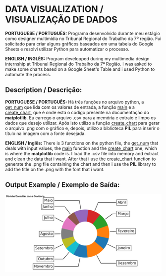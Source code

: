 # DATA VISUALIZATION / VISUALIZAÇÃO DE DADOS
**PORTUGUESE / PORTUGUÊS:** Programa desenvolvido durante meu estágio como designer multimídia no Tribunal Regional do Trabalho da 7º região. Fui solicitado para criar alguns gráficos baseados em uma tabela do Google Sheets e resolvi utilizar Python para automatizar o processo.

**ENGLISH / INGLÊS:** Program developped during my multimedia design internship at Tribunal Regional do Trabalho da 7ª Região. I was asked to make some charts based on a Google Sheet's Table and i used Python to automate the process.

## **Description / Descrição**:
**PORTUGUESE / PORTUGUÊS:** Há três funções no arquivo python, a <ins>get_num</ins> que lida com os valores de entrada, a função <ins>main</ins> e a <ins>create_chart</ins>, que é onde está o código presente na documentação do **matplotlib**. Eu carrego o arquivo .csv para a memória e extraio e limpo os dados que desejo utilizar. Após isto utilizo a função <ins>create_chart</ins> para gerar o arquivo .png com o gráfico e, depois, utilizo a biblioteca **PIL** para inserir o título na imagem com a fonte desejada. 

**ENGLISH / Inglês:** There is 3 functions on the python file, the <ins>get_num</ins> that deals with input values, the <ins>main</ins> function and the <ins>create_chart</ins> one, which is where the **matplotlib** code is. I load the .csv file into memory and extract and clean the data that i want. After that i use the <ins>create_chart</ins> function to generate the .png file containing the chart and then i use the **PIL** library to add the title on the .png with the font that i want.

## **Output Example / Exemplo de Saída**:
<img src="0.png" alt="saida-output" title="Saída-Output">
